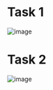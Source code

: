 # Task 1
![image](https://github.com/user-attachments/assets/9cb30aed-b220-4695-981a-83dc19925369)
# Task 2
![image](https://github.com/user-attachments/assets/e5adb0a9-f31b-4034-b819-a748f11f9b85)


